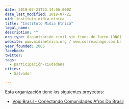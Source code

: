 ```yaml
---
date: 2019-07-21T23:14:06.000Z
date_last_modified: 2019-07-21
uid: instituto-midia-etnica
title: "Instituto Mídia Étnica"
legal_name: 
description: ""
org_type: Organización civil sin fines de lucro (ONG)
website: www.midiaetnica.org / www.correionago.com.br
year_founded: 2005
facebook: 
twitter: 
tags:
  - participación-ciudadana
cities: 
  - Salvador

---
```


Esta organización tiene los siguientes proyectos:

- [Vojo Brasil - Conectando Comunidades Afros Do Brasil](/i/vojo-brasil-conectando-comunidades-afros-do-brasil.html)
